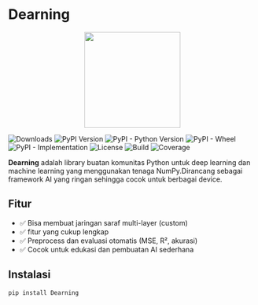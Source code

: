 # Dearning

<p align="center">
  <img src="https://raw.githubusercontent.com/maker-games/Logo-Dearning/main/logo8_27_84623.png"
 width=195">
</p>

![Downloads](https://static.pepy.tech/personalized-badge/dearning?period=total&units=INTERNATIONAL_SYSTEM&left_color=BLUE&right_color=LIGHTGREY&left_text=downloads)
![PyPI Version](https://img.shields.io/pypi/v/dearning)
![PyPI - Python Version](https://img.shields.io/pypi/pyversions/dearning)
![PyPI - Wheel](https://img.shields.io/pypi/wheel/dearning)
![PyPI - Implementation](https://img.shields.io/pypi/implementation/dearning)
![License](https://img.shields.io/pypi/l/dearning)
![Build](https://github.com/username/repo/actions/workflows/python-app.yml/badge.svg)
![Coverage](https://codecov.io/gh/username/repo/branch/main/graph/badge.svg)

**Dearning** adalah library buatan komunitas Python untuk deep learning dan machine learning yang menggunakan tenaga NumPy.Dirancang sebagai framework AI yang ringan sehingga cocok untuk berbagai device.

## Fitur

- ✅ Bisa membuat jaringan saraf multi-layer (custom)
- ✅ fitur yang cukup lengkap
- ✅ Preprocess dan evaluasi otomatis (MSE, R², akurasi)
- ✅ Cocok untuk edukasi dan pembuatan AI sederhana

## Instalasi

```bash
pip install Dearning
